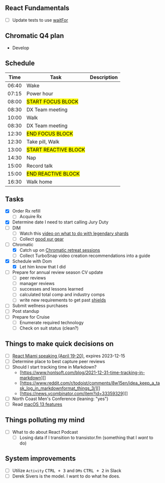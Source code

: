 ## React Fundamentals

- [ ] Update tests to use [waitFor](https://testing-library.com/docs/dom-testing-library/api-async/)

## Chromatic Q4 plan

- Develop

## Schedule

| Time  | Task                              | Description |
| ----- | --------------------------------- | ----------- |
| 06:40 | Wake                              |             |
| 07:15 | Power hour                        |             |
| 08:00 | <mark>START FOCUS BLOCK</mark>    |             |
| 08:30 | DX Team meeting                   |             |
| 10:00 | Walk                              |             |
| 08:30 | DX Team meeting                   |             |
| 12:30 | <mark>END FOCUS BLOCK</mark>      |             |
| 12:30 | Take pill, Walk                   |             |
| 13:00 | <mark>START REACTIVE BLOCK</mark> |             |
| 14:30 | Nap                               |             |
| 15:00 | Record talk                       |             |
| 15:00 | <mark>END REACTIVE BLOCK</mark>   |             |
| 16:30 | Walk home                         |             |

## Tasks

- [x] Order Rx refill
  - [ ] Acquire Rx
- [x] Determine date I need to start calling Jury Duty
- [ ] DIM
  - [ ] Watch this [video on what to do with legendary shards](https://www.youtube.com/watch?v=P4prmg029Ao)
  - [ ] Collect [good xur gear](https://www.youtube.com/watch?v=k4zBNHKAqZM)
- [ ] Chromatic
  - [x] Catch up on [Chromatic retreat sessions](https://drive.google.com/drive/folders/1O8xfoRPlqIwy-m5eq8RXQ9VT-Z7Ea7tN)
  - [ ] Collect TurboSnap video creation recommendations into a guide
- [x] Schedule with Dom
  - [x] Let him know that I did
- [ ] Prepare for annual review season CV update
  - [ ] peer reviews
  - [ ] manager reviews
  - [ ] successes and lessons learned
  - [ ] calculated total comp and industry comps
  - [ ] write new requirements to get past [shields](https://randsinrepose.com/archives/shields-down/)
- [ ] Submit wellness purchases
- [ ] Post standup
- [ ] Prepare for Cruise
  - [ ] Enumerate required technology
  - [ ] Check on suit status (clean?)

## Things to make quick decisions on

- [ ] [React Miami speaking (April 19-20)](https://docs.google.com/forms/d/e/1FAIpQLSfTOmSriy-I1M0LAc2GBNNBaR-FcW-r_o_8wqXdQd45KQvhDg/viewform), expires 2023-12-15
- [ ] Determine place to best capture peer reviews
- [ ] Should I start tracking time in Markdown?
  - [https://www.honlsoft.com/blog/2021-12-31-time-tracking-in-markdown][]
  - [https://www.reddit.com/r/todoist/comments/8w15en/idea_keep_a_task_log_in_markdownformat_things_3/][]
  - [https://news.ycombinator.com/item?id=33359329][]
- [ ] North Coast Men's Conference (leaning: "yes")
- [ ] Read [macOS 13 features](https://www.macrumors.com/)

## Things polluting my mind

- [ ] What to do about React Podcast
  - [ ] Losing data if I transition to transistor.fm (something that I _want_ to do)

## System improvements

- [ ] Utilize `Activity` <kbd>CTRL + 3</kbd> and `DMs` <kbd>CTRL + 2</kbd> in Slack
- [ ] Derek Sivers is the model. I want to do what he does.
